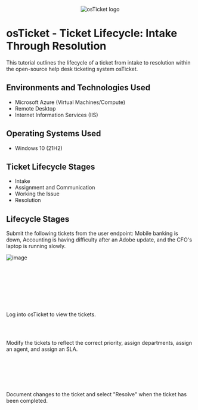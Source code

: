 <p align="center">
<img src="https://i.imgur.com/Clzj7Xs.png" alt="osTicket logo"/>
</p>

<h1>osTicket - Ticket Lifecycle: Intake Through Resolution</h1>
This tutorial outlines the lifecycle of a ticket from intake to resolution within the open-source help desk ticketing system osTicket.<br />


<h2>Environments and Technologies Used</h2>

- Microsoft Azure (Virtual Machines/Compute)
- Remote Desktop
- Internet Information Services (IIS)

<h2>Operating Systems Used </h2>

- Windows 10</b> (21H2)

<h2>Ticket Lifecycle Stages</h2>

- Intake
- Assignment and Communication
- Working the Issue
- Resolution

<h2>Lifecycle Stages</h2>

<p>
Submit the following tickets from the user endpoint: Mobile banking is down, Accounting is having difficulty after an Adobe update, and the CFO's laptop is running slowly.
</p>
<p>
  
![image](https://github.com/user-attachments/assets/bdcf4898-5929-4636-b06f-e1bdf66f6302)

</p>
<br />
<p>
<img >
</p>
<br />
<p>
<img height="">
</p>
<br />

<p>
Log into osTicket to view the tickets.
</p>
<p>
<img height="">
</p>
<br />

<p>
Modify the tickets to reflect the correct priority, assign departments, assign an agent, and assign an SLA.
</p>
<p>
<img >
</p>
<br />
<p>
<img >
</p>
<br />

<p>
Document changes to the ticket and select "Resolve" when the ticket has been completed. 
</p>
